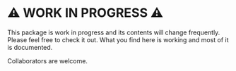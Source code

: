 # :warning: WORK IN PROGRESS :warning:

This package is work in progress and its contents will change frequently. Please 
feel free to check it out. What you find here is working and most of it is documented.

Collaborators are welcome.
